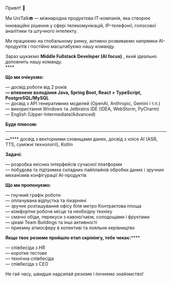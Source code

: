 Привіт! 🚀

Ми UniTalk☎️ — міжнародна продуктова IT-компанія, яка створює інноваційні
рішення у сфері телекомунікацій, IP-телефонії, голосової аналітики та штучного
інтелекту.

Ми працюємо на глобальному ринку, активно розвиваємо напрямки AI-продуктів і
постійно масштабуємо нашу команду.

Зараз шукаємо **Middle Fullstack Developer (AI focus)** , який ідеально
доповнить нашу команду.  
****[](https://jobs.dou.ua/companies/unitalk/reviews/)

**Що ми очікуємо:**  
  
— досвід роботи від 2 років  
**— впевнене володіння Java, Spring Boot, React + TypeScript,
PostgreSQL/MySQL**  
— досвід з API генеративних моделей (OpenAI, Anthropic, Gemini і т.п.)  
— використання Windows та Jetbrains IDE (IDEA, WebStorm, PyCharm)  
— English (Upper-Intermediate/Advanced)  
  
**Буде плюсом:**  
****  
**—****** досвід з векторними сховищами даних, досвід з voice AI (ASR, TTS,
суміжні технології), Kotlin  
  
**Задачі:**  
  
— розробка якісних інтерфейсів сучасної платформи  
— побудова та підтримка складних пайплайнів обробки даних і зручних механізмів
конфігурації AI-продуктів

**Що ми пропонуємо:**

— гнучкий графік роботи  
— оплачувана відпустка та лікарняні  
— зручне розташування офісу біля метро Контрактова площа  
— комфортне робоче місце та необхідну техніку  
— смачні обіди, перекуси з кавою/чаєм, солодощами і фруктами  
— цікаві Team Buildings та інші активності  
— приємну атмосферу в колективі та лояльне керівництво

**Якщо твоє резюме пройшло етап скрінінгу, тебе чекає:******

— співбесіда з HR  
— коротке тестове  
— технічна співбесіда  
— співбесіда з СЕО

Не гай часу, швидше надсилай резюме і почнемо знайомство!
